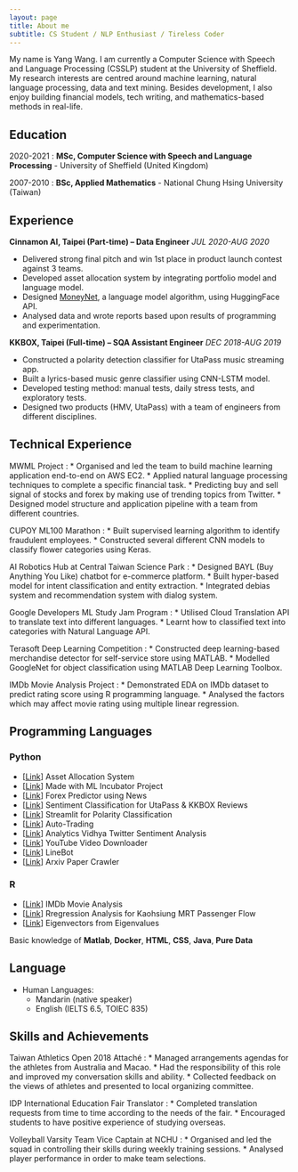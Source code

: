 ```yaml
---
layout: page
title: About me
subtitle: CS Student / NLP Enthusiast / Tireless Coder
---
```


My name is Yang Wang. I am currently a Computer Science with Speech and Language Processing (CSSLP) student at the University of Sheffield. My research interests are centred around machine learning, natural language processing, data and text mining. Besides development, I also enjoy building financial models, tech writing, and mathematics-based methods in real-life.

Education
---------

2020-2021
:   **MSc, Computer Science with Speech and Language Processing** 
	- University of Sheffield (United Kingdom)

2007-2010
:   **BSc, Applied Mathematics** 
	- National Chung Hsing University (Taiwan)

Experience
----------

**Cinnamon AI, Taipei (Part-time) – Data Engineer**
*JUL 2020-AUG 2020*

* Delivered strong final pitch and win 1st place in product launch contest against 3 teams.
* Developed asset allocation system by integrating portfolio model and language model.
* Designed [MoneyNet](https://github.com/henry32144/intelligent-asset-allocation), a language model algorithm, using HuggingFace API.
* Analysed data and wrote reports based upon results of programming and experimentation.

**KKBOX, Taipei (Full-time) – SQA Assistant Engineer**
*DEC 2018-AUG 2019*

* Constructed a polarity detection classifier for UtaPass music streaming app.
* Built a lyrics-based music genre classifier using CNN-LSTM model.
* Developed testing method: manual tests, daily stress tests, and exploratory tests.
* Designed two products (HMV, UtaPass) with a team of engineers from different disciplines.


Technical Experience
--------------------

MWML Project
:   * Organised and led the team to build machine learning application end-to-end on AWS EC2.
	* Applied natural language processing techniques to complete a specific financial task.
	* Predicting buy and sell signal of stocks and forex by making use of trending topics from Twitter.
	* Designed model structure and application pipeline with a team from different countries.


CUPOY ML100 Marathon
:   * Built supervised learning algorithm to identify fraudulent employees.
	* Constructed several different CNN models to classify flower categories using Keras.


AI Robotics Hub at Central Taiwan Science Park
:   * Designed BAYL (Buy Anything You Like) chatbot for e-commerce platform.
	* Built hyper-based model for intent classification and entity extraction.
	* Integrated debias system and recommendation system with dialog system.


Google Developers ML Study Jam Program
:   * Utilised Cloud Translation API to translate text into different languages.
	* Learnt how to classified text into categories with Natural Language API.


Terasoft Deep Learning Competition
:   * Constructed deep learning-based merchandise detector for self-service store using MATLAB.
	* Modelled GoogleNet for object classification using MATLAB Deep Learning Toolbox.

IMDb Movie Analysis Project
:   * Demonstrated EDA on IMDb dataset to predict rating score using R programming language.
	* Analysed the factors which may affect movie rating using multiple linear regression.


Programming Languages
---------------------

### Python
 * [[Link](https://github.com/henry32144/intelligent-asset-allocation)] Asset Allocation System 
 * [[Link](https://github.com/penguinwang96825/Made-with-ML-Incubator-Project)] Made with ML Incubator Project 
 * [[Link](https://github.com/penguinwang96825/Forex-Predictor)] Forex Predictor using News
 * [[Link](https://github.com/penguinwang96825/Text-Classifier-for-UtaPass-and-KKBOX)] Sentiment Classification for UtaPass & KKBOX Reviews 
 * [[Link](https://github.com/penguinwang96825/Streamlit-for-Polarity-Classification)] Streamlit for Polarity Classification 
 * [[Link](https://github.com/penguinwang96825/Auto-Trading)] Auto-Trading 
 * [[Link](https://github.com/penguinwang96825/Analytics-Vidhya-Twitter-Sentiment-Analysis)] Analytics Vidhya Twitter Sentiment Analysis 
 * [[Link](https://github.com/penguinwang96825/Youtube-Video-Downloader)] YouTube Video Downloader 
 * [[Link](https://github.com/penguinwang96825/LineBot)] LineBot 
 * [[Link](https://github.com/penguinwang96825/Arxiv-Paper-Crawler)] Arxiv Paper Crawler 

### R
 * [[Link](https://rpubs.com/penguinwang/433780)] IMDb Movie Analysis 
 * [[Link](https://rpubs.com/penguinwang/333737)] Rregression Analysis for Kaohsiung MRT Passenger Flow 
 * [[Link](https://github.com/penguinwang96825/Eigenvectors-from-Eigenvalues)] Eigenvectors from Eigenvalues 

Basic knowledge of **Matlab**, **Docker**, **HTML**, **CSS**, **Java**, **Pure Data**


Language
----------------------------------------

* Human Languages:
     * Mandarin (native speaker)
     * English (IELTS 6.5, TOIEC 835)

Skills and Achievements
-----------------------

Taiwan Athletics Open 2018 Attaché
:   * Managed arrangements agendas for the athletes from Australia and Macao.
	* Had the responsibility of this role and improved my conversation skills and ability.
	* Collected feedback on the views of athletes and presented to local organizing committee.


IDP International Education Fair Translator
:   * Completed translation requests from time to time according to the needs of the fair.
	* Encouraged students to have positive experience of studying overseas.


Volleyball Varsity Team Vice Captain at NCHU
:   * Organised and led the squad in controlling their skills during weekly training sessions.
	* Analysed player performance in order to make team selections.
